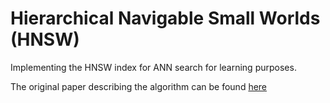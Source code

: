 # Hierarchical Navigable Small Worlds (HNSW)

Implementing the HNSW index for ANN search for learning purposes.

The original paper describing the algorithm can be found [here](https://arxiv.org/pdf/1603.09320.pdf)
